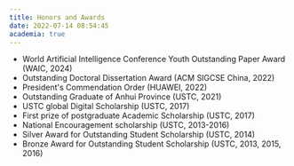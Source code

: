 ```yaml
---
title: Honors and Awards
date: 2022-07-14 08:54:45
academia: true
---
```



- World Artificial Intelligence Conference Youth Outstanding Paper Award (WAIC, 2024)
- Outstanding Doctoral Dissertation Award (ACM SIGCSE China, 2022)
- President's Commendation Order (HUAWEI, 2022)
- Outstanding Graduate of Anhui Province (USTC, 2021)
- USTC global Digital Scholarship (USTC, 2017)
- First prize of postgraduate Academic Scholarship (USTC, 2017)
- National Encouragement scholarship (USTC, 2013-2016)
- Silver Award for Outstanding Student Scholarship (USTC, 2014)
- Bronze Award for Outstanding Student Scholarship (USTC, 2013, 2015, 2016)